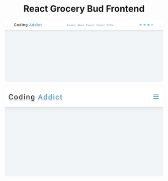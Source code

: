 <div align="center">
<h1>React Grocery Bud Frontend</h1>
   <div align="center">
    <img src="preview1.png" width='700'/>
    <br/>
    <br />
    <img src="preview2.png" width='700'/>
  </div>
</div>